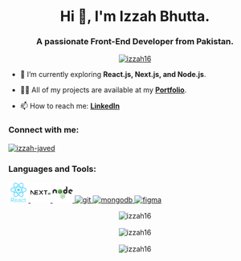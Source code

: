 <h1 align="center">Hi 👋, I'm Izzah Bhutta.</h1>
<h3 align="center">A passionate Front-End Developer from Pakistan.</h3>

<p align="center"> <a href="https://github.com/izzah16"><img src="https://github-profile-trophy.vercel.app/?username=izzah16" alt="izzah16" /></a> </p>

- 🌱 I’m currently exploring **React.js, Next.js, and Node.js**.

- 👨‍💻 All of my projects are available at my **[Portfolio](https://izzah16.github.io/Izzah.me/)**.

- 📫 How to reach me: **[LinkedIn](https://www.linkedin.com/in/izzah-javed-a15067307/)**

<h3 align="left">Connect with me:</h3>
<p align="left">
  <a href="https://linkedin.com/in/izzah-javed" target="blank">
    <img align="center" src="https://raw.githubusercontent.com/rahuldkjain/github-profile-readme-generator/master/src/images/icons/Social/linked-in-alt.svg" alt="izzah-javed" height="30" width="40" />
  </a>
</p>

<h3 align="left">Languages and Tools:</h3>
<p align="left">
  <a href="https://reactjs.org/" target="_blank" rel="noreferrer"> <img src="https://raw.githubusercontent.com/devicons/devicon/master/icons/react/react-original-wordmark.svg" alt="react" width="40" height="40"/> </a>
  <a href="https://nextjs.org/" target="_blank" rel="noreferrer"> <img src="https://raw.githubusercontent.com/devicons/devicon/master/icons/nextjs/nextjs-original-wordmark.svg" alt="nextjs" width="40" height="40"/> </a>
  <a href="https://nodejs.org" target="_blank" rel="noreferrer"> <img src="https://raw.githubusercontent.com/devicons/devicon/master/icons/nodejs/nodejs-original-wordmark.svg" alt="nodejs" width="40" height="40"/> </a>
  <a href="https://git-scm.com/" target="_blank" rel="noreferrer"> <img src="https://www.vectorlogo.zone/logos/git-scm/git-scm-icon.svg" alt="git" width="40" height="40"/> </a>
  <a href="https://mongodb.com/" target="_blank" rel="noreferrer"> <img src="https://www.vectorlogo.zone/logos/mongodb/mongodb-icon.svg" alt="mongodb" width="40" height="40"/> </a>
  <a href="https://figma.com/" target="_blank" rel="noreferrer"> <img src="https://www.vectorlogo.zone/logos/figma/figma-icon.svg" alt="figma" width="40" height="40"/> </a>
</p>

<p align="center"><img align="center" src="https://github-readme-stats.vercel.app/api/top-langs?username=izzah16&show_icons=true&locale=en&layout=compact" alt="izzah16" /></p>

<p align="center"><img align="center" src="https://github-readme-stats.vercel.app/api?username=izzah16&show_icons=true&locale=en" alt="izzah16" /></p>

<p align="center"><img align="center" src="https://github-readme-streak-stats.herokuapp.com/?user=izzah16&" alt="izzah16" /></p>
